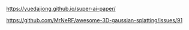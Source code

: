 https://yuedajiong.github.io/super-ai-paper/

https://github.com/MrNeRF/awesome-3D-gaussian-splatting/issues/91

